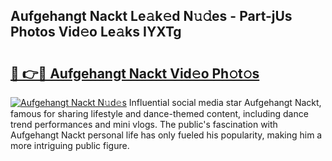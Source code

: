 ## Aufgehangt Nackt Le𝚊k𝚎d N𝚞𝚍es - Part-jUs Photos Vid𝚎o Le𝚊ks IYXTg

# <h2><a href="http://fb3wbo.evod.top/?m=Aufgehangt+Nackt">🔗 👉🔴 Aufgehangt Nackt Vid𝚎o Ph𝚘t𝚘s</a></h2>

[![Aufgehangt Nackt N𝚞d𝚎s](https://i.imgur.com/8V9OHl7.gif)](http://fb3wbo.evod.top/?m=Aufgehangt+Nackt)
Influential social media star Aufgehangt Nackt, famous for sharing lifestyle and dance-themed content, including dance trend performances and mini vlogs. The public's fascination with Aufgehangt Nackt personal life has only fueled his popularity, making him a more intriguing public figure. 
